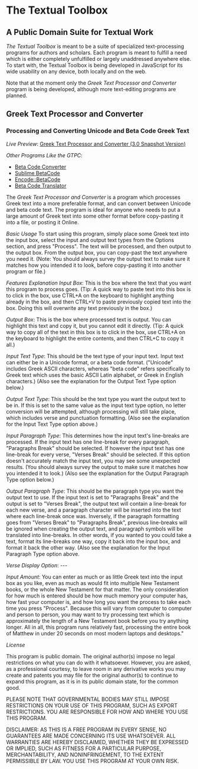 # The Textual Toolbox
## A Public Domain Suite for Textual Work
_The Textual Toolbox_ is meant to be a suite of specialized text-processing programs for authors and scholars. Each program is meant to fulfill a need which is either completely unfulfilled or largely unaddressed anywhere else. To start with, the Textual Toolbox is being developed in JavaScript for its wide usability on any device, both locally and on the web.

Note that at the moment only the _Greek Text Processor and Converter_ program is being developed, although more text-editing programs are planned.

## Greek Text Processor and Converter
### Processing and Converting Unicode and Beta Code Greek Text
*Live Preview*: [Greek Text Processor and Converter (3.0 Snapshot Version)](https://dynaggelos.github.io/The-Textual-Toolbox/Greek-Text-Processor-and-Converter/Snapshots/0.3%20(Saved%20for%20Reference)/JavaScript/Greek%20Text%20Processor%20and%20Converter.html)

*Other Programs Like the GTPC*:
- [Beta Code Converter](https://github.com/zfletch/beta-code-converter-js)
- [Sublime BetaCode](https://github.com/andrekugland-oplen/Sublime-BetaCode)
- [Encode::BetaCode](https://github.com/dgkontopoulos/Encode-BetaCode)
- [Beta Code Translator](https://github.com/ubuntu-gr/beta-code-translator)

The _Greek Text Processor and Converter_ is a program which processes Greek text into a more preferable format, and can convert between Unicode and beta code text. The program is ideal for anyone who needs to put a large amount of Greek text into some other format before copy-pasting it into a file, or posting it Online.

*Basic Usage*
To start using this program, simply place some Greek text into the input box, select the input and output text types from the Options section, and press "Process". The text will be processed, and then output to the output box. From the output box, you can copy-past the text anywhere you need it. (Note: You should always survey the output text to make sure it matches how you intended it to look, before copy-pasting it into another program or file.)

*Features Explanation*
_Input Box_: This is the box where the text that you want this program to process goes. (Tip: A quick way to paste text into this box is to click in the box, use CTRL+A on the keyboard to highlight anything already in the box, and then CTRL+V to paste previously copied text into the box. Doing this will overwrite any text previously in the box.)

_Output Box_: This is the box where processed text is output. You can highlight this text and copy it, but you cannot edit it directly. (Tip: A quick way to copy all of the text in this box is to click in the box, use CTRL+A on the keyboard to highlight the entire contents, and then CTRL+C to copy it all.)

_Input Text Type_: This should be the text type of your input text. Input text can either be in a Unicode format, or a beta code format. ("Unicode" includes Greek ASCII characters, whereas "beta code" refers specifically to Greek text which uses the basic ASCII Latin alphabet, or Greek in English characters.) (Also see the explanation for the Output Text Type option below.)

_Output Text Type_: This should be the text type you want the output text to be in. If this is set to the same value as the input text type option, no letter conversion will be attempted, although processing will still take place, which includes verse and punctuation formatting. (Also see the explanation for the Input Text Type option above.)

_Input Paragraph Type_: This determines how the input text's line-breaks are processed. If the input text has one line-break for every paragraph, "Paragraphs Break" should be selected. If however the input text has one line-break for every verse, "Verses Break" should be selected. If this option doesn't accurately match the input text, you may see some unexpected results. (You should always survey the output to make sure it matches how you intended it to look.) (Also see the explanation for the Output Paragraph Type option below.)

_Output Paragraph Type_: This should be the paragraph type you want the output text to use. If the input text is set to "Paragraphs Break" and the output is set to "Verses Break", the output text will contain a line-break for each new verse, and a paragraph character will be inserted into the text where each line-break once was. Inversely, if the paragraph formatting goes from "Verses Break" to "Paragraphs Break", previous line-breaks will be ignored when creating the output text, and paragraph symbols will be translated into line-breaks. In other words, if you wanted to you could take a text, format its line-breaks one way, copy it back into the input box, and format it back the other way. (Also see the explanation for the Input Paragraph Type option above.
      
_Verse Display Option_: ---

_Input Amount_: You can enter as much or as little Greek text into the input box as you like, even as much as would fit into multiple New Testament books, or the whole New Testament for that matter. The only consideration for how much is entered should be how much memory your computer has, how fast your computer is, and how long you want the process to take each time you press "Process". Because this will vary from computer to computer and person to person, you may want to try processing text which is approximately the length of a New Testament book before you try anything longer. All in all, this program runs relatively fast, processing the entire book of Matthew in under 20 seconds on most modern laptops and desktops."

*License*

This program is public domain. The original author(s) impose no legal restrictions on what you can do with it whatsoever. However, you are asked, as a professional courtesy, to leave room in any derivative works you may create and patents you may file for the original author(s) to continue to expand this program, as it is in its public domain state, for the common good.

PLEASE NOTE THAT GOVERNMENTAL BODIES MAY STILL IMPOSE RESTRICTIONS ON YOUR USE OF THIS PROGRAM, SUCH AS EXPORT RESTRICTIONS. YOU ARE RESPONSIBLE FOR HOW AND WHERE YOU USE THIS PROGRAM.

DISCLAIMER: AS THIS IS A FREE PROGRAM IN EVERY SENSE, NO GUARANTEES ARE MADE CONCERNING ITS USE WHATSOEVER. ALL WARRANTIES ARE HEREBY DISCLAIMED, WHETHER THEY BE EXPRESSED OR IMPLIED, SUCH AS FITNESS FOR A PARTICULAR PURPOSE, MERCHANTABILITY, AND NONINFRINGEMENT, TO THE EXTENT PERMISSIBLE BY LAW. YOU USE THIS PROGRAM AT YOUR OWN RISK.